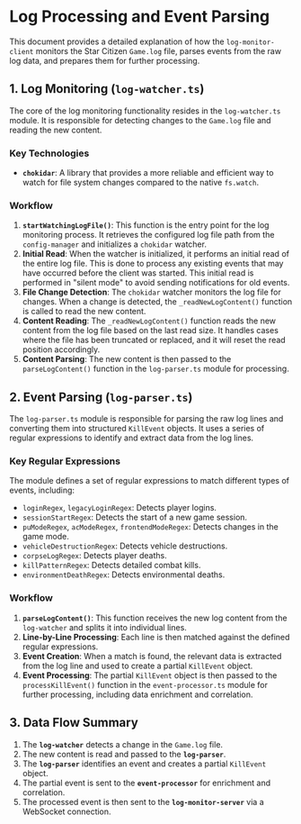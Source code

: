 
# Log Processing and Event Parsing

This document provides a detailed explanation of how the `log-monitor-client` monitors the Star Citizen `Game.log` file, parses events from the raw log data, and prepares them for further processing.

## 1. Log Monitoring (`log-watcher.ts`)

The core of the log monitoring functionality resides in the `log-watcher.ts` module. It is responsible for detecting changes to the `Game.log` file and reading the new content.

### Key Technologies

*   **`chokidar`**: A library that provides a more reliable and efficient way to watch for file system changes compared to the native `fs.watch`.

### Workflow

1.  **`startWatchingLogFile()`**: This function is the entry point for the log monitoring process. It retrieves the configured log file path from the `config-manager` and initializes a `chokidar` watcher.
2.  **Initial Read**: When the watcher is initialized, it performs an initial read of the entire log file. This is done to process any existing events that may have occurred before the client was started. This initial read is performed in "silent mode" to avoid sending notifications for old events.
3.  **File Change Detection**: The `chokidar` watcher monitors the log file for changes. When a change is detected, the `_readNewLogContent()` function is called to read the new content.
4.  **Content Reading**: The `_readNewLogContent()` function reads the new content from the log file based on the last read size. It handles cases where the file has been truncated or replaced, and it will reset the read position accordingly.
5.  **Content Parsing**: The new content is then passed to the `parseLogContent()` function in the `log-parser.ts` module for processing.

## 2. Event Parsing (`log-parser.ts`)

The `log-parser.ts` module is responsible for parsing the raw log lines and converting them into structured `KillEvent` objects. It uses a series of regular expressions to identify and extract data from the log lines.

### Key Regular Expressions

The module defines a set of regular expressions to match different types of events, including:

*   `loginRegex`, `legacyLoginRegex`: Detects player logins.
*   `sessionStartRegex`: Detects the start of a new game session.
*   `puModeRegex`, `acModeRegex`, `frontendModeRegex`: Detects changes in the game mode.
*   `vehicleDestructionRegex`: Detects vehicle destructions.
*   `corpseLogRegex`: Detects player deaths.
*   `killPatternRegex`: Detects detailed combat kills.
*   `environmentDeathRegex`: Detects environmental deaths.

### Workflow

1.  **`parseLogContent()`**: This function receives the new log content from the `log-watcher` and splits it into individual lines.
2.  **Line-by-Line Processing**: Each line is then matched against the defined regular expressions.
3.  **Event Creation**: When a match is found, the relevant data is extracted from the log line and used to create a partial `KillEvent` object.
4.  **Event Processing**: The partial `KillEvent` object is then passed to the `processKillEvent()` function in the `event-processor.ts` module for further processing, including data enrichment and correlation.

## 3. Data Flow Summary

1.  The **`log-watcher`** detects a change in the `Game.log` file.
2.  The new content is read and passed to the **`log-parser`**.
3.  The **`log-parser`** identifies an event and creates a partial `KillEvent` object.
4.  The partial event is sent to the **`event-processor`** for enrichment and correlation.
5.  The processed event is then sent to the **`log-monitor-server`** via a WebSocket connection.
